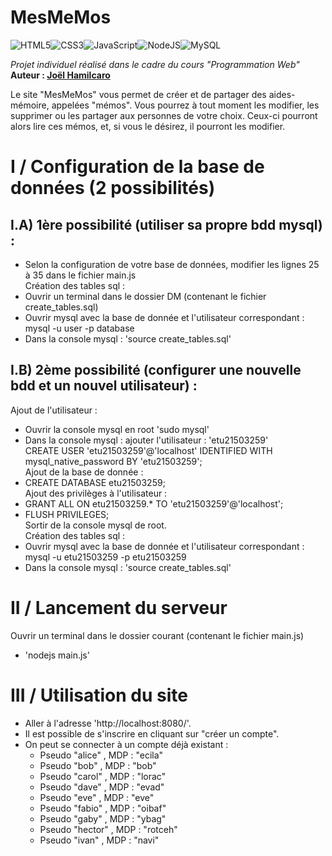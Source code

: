 # MesMeMos

<img alt="HTML5" src="https://img.shields.io/badge/html5-%23E34F26.svg?style=for-the-badge&logo=html5&logoColor=white"/><img alt="CSS3" src="https://img.shields.io/badge/css3-%231572B6.svg?style=for-the-badge&logo=css3&logoColor=white"/><img alt="JavaScript" src="https://img.shields.io/badge/javascript%20-%23323330.svg?&style=for-the-badge&logo=javascript&logoColor=%23F7DF1E"/><img alt="NodeJS" src="https://img.shields.io/badge/node.js%20-%2343853D.svg?&style=for-the-badge&logo=node.js&logoColor=white"/><img alt="MySQL" src="https://img.shields.io/badge/mysql-%2300f.svg?&style=for-the-badge&logo=mysql&logoColor=white"/>

*Projet individuel réalisé dans le cadre du cours "Programmation Web"*   
**Auteur : [Joël Hamilcaro](https://github.com/Joel-Hamilcaro/)**   

Le site "MesMeMos" vous permet de créer et de partager des aides-mémoire, appelées "mémos". Vous pourrez à tout moment les modifier, les supprimer ou les partager aux personnes de votre choix. Ceux-ci pourront alors lire ces mémos, et, si vous le désirez, il pourront les modifier.

# I / Configuration de la base de données (2 possibilités)

## I.A) 1ère possibilité (utiliser sa propre bdd mysql) :

-  Selon la configuration de votre base de données, modifier les lignes 25 à 35 dans le fichier main.js   
Création des tables sql :
- Ouvrir un terminal dans le dossier DM (contenant le fichier create_tables.sql)
- Ouvrir mysql avec la base de donnée et l'utilisateur correspondant : mysql -u user -p database
- Dans la console mysql : 'source create_tables.sql'

## I.B) 2ème possibilité (configurer une nouvelle bdd et un nouvel utilisateur) :

Ajout de l'utilisateur :   
  - Ouvrir la console mysql en root 'sudo mysql'  
  - Dans la console mysql : ajouter l'utilisateur : 'etu21503259'  
    CREATE USER 'etu21503259'@'localhost' IDENTIFIED WITH mysql_native_password BY 'etu21503259';   
Ajout de la base de donnée :  
  - CREATE DATABASE etu21503259;  
Ajout des privilèges à l'utilisateur :  
  - GRANT ALL ON etu21503259.* TO 'etu21503259'@'localhost';   
  - FLUSH PRIVILEGES;   
Sortir de la console mysql de root.  
Création des tables sql :  
  - Ouvrir mysql avec la base de donnée et l'utilisateur correspondant : mysql -u etu21503259 -p etu21503259  
  - Dans la console mysql : 'source create_tables.sql'  

# II / Lancement du serveur  

Ouvrir un terminal dans le dossier courant (contenant le fichier main.js)  
  - 'nodejs main.js'  

# III / Utilisation du site

  - Aller à l'adresse 'http://localhost:8080/'.  
  - Il est possible de s'inscrire en cliquant sur "créer un compte".   
  - On peut se connecter à un compte déjà existant :  
      - Pseudo "alice" , MDP : "ecila"
      - Pseudo "bob" , MDP : "bob"
      - Pseudo "carol" , MDP : "lorac"
      - Pseudo "dave" , MDP : "evad"
      - Pseudo "eve" , MDP : "eve"
      - Pseudo "fabio" , MDP : "oibaf"
      - Pseudo "gaby" , MDP : "ybag"
      - Pseudo "hector" , MDP : "rotceh"
      - Pseudo "ivan" , MDP : "navi"
